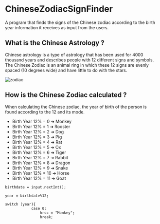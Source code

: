 # ChineseZodiacSignFinder
 A program that finds the signs of the Chinese zodiac according to the birth year information it receives as input from the users.

## What is the Chinese Astrology ?
Chinese astrology is a type of astrology that has been used for 4000 thousand years and describes people with 12 different signs and symbols. The Chinese Zodiac is an animal ring in which these 12 signs are evenly spaced (10 degrees wide) and have little to do with the stars.

![zodiac](https://images.chinahighlights.com/allpicture/2021/09/f372e03de36e475b933aa81e.jpg)

## How is the Chinese Zodiac calculated ?
When calculating the Chinese zodiac, the year of birth of the person is found according to the 12 and its mode.

* Birth Year 12% = 0 ➜ Monkey
* Birth Year 12% = 1 ➜ Rooster
* Birth Year 12% = 2 ➜ Dog
* Birth Year 12% = 3 ➜ Pig
* Birth Year 12% = 4 ➜ Rat
* Birth Year 12% = 5 ➜ Ox
* Birth Year 12% = 6 ➜ Tiger
* Birth Year 12% = 7 ➜ Rabbit
* Birth Year 12% = 8 ➜ Dragon
* Birth Year 12% = 9 ➜ Snake
* Birth Year 12% = 10 ➜ Horse
* Birth Year 12% = 11 ➜ Goat

`birthdate = input.nextInt();`

`year = birthdate%12;`

```
switch (year){
            case 0:
                hrsc = "Monkey";
                break;
